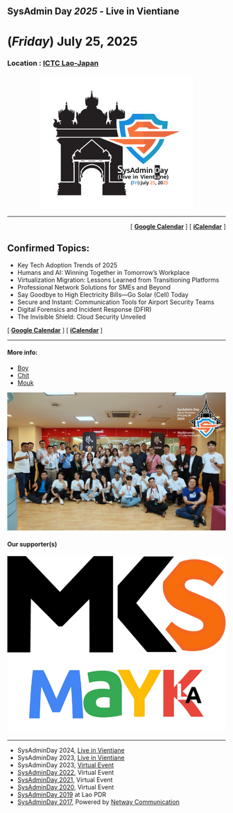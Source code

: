 ## SysAdmin Day ***2025*** - Live in Vientiane
# **(*Friday*) July 25, 2025**
### Location : [ICTC Lao-Japan](https://maps.app.goo.gl/bwnDzqPgzep7d8YJ8)

<div align="center">
    <a href="Logo/logo-small.png" target="_blank"><img src="Logo/logo-smallest.png" title="SysAdmin Day 2025 - Live in Vientiane" width="70%"></a>
</div>

---

<p align="right">
    [ <a target="_blank" href="http://www.google.com/calendar/event?action=TEMPLATE&dates=20250725T014500Z%2F20250725T094500Z&ctz=Asia/Vientiane&text=SysAdmin%20Day%202025%20%3A%20Live%20in%20Vientiane&location=TBD&details=For%20details%2C%20link%20here%3A%20https%3A%2F%2FSysAdminDay.github.io%2F2025%2FVTE"><b>Google Calendar</b></a> ]
    [ <a target="_blank" href="./SysAdminDay2025-VTE.ics"><b>iCalendar</b></a> ]
</p>

## Confirmed Topics:
- Key Tech Adoption Trends of 2025
- Humans and AI: Winning Together in Tomorrow’s Workplace
- Virtualization Migration: Lessons Learned from Transitioning Platforms
- Professional Network Solutions for SMEs and Beyond
- Say Goodbye to High Electricity Bills—Go Solar (Cell) Today
- Secure and Instant: Communication Tools for Airport Security Teams
- Digital Forensics and Incident Response (DFIR)
- The Invisible Shield: Cloud Security Unveiled

<p>
    [ <a target="_blank" href="http://www.google.com/calendar/event?action=TEMPLATE&dates=20250725T014500Z%2F20250725T094500Z&ctz=Asia/Vientiane&text=SysAdmin%20Day%202025%20%3A%20Live%20in%20Vientiane&location=TBD&details=For%20details%2C%20link%20here%3A%20https%3A%2F%2FSysAdminDay.github.io%2F2025%2FVTE"><b>Google Calendar</b></a> ]
    [ <a target="_blank" href="./SysAdminDay2025-VTE.ics"><b>iCalendar</b></a> ]
</p>

---

#### More info: 
+ [Boy](https://api.whatsapp.com/send?phone=8562054485937)
+ [Chit](https://api.whatsapp.com/send?phone=8562059720444)
+ [Mouk](https://api.whatsapp.com/send?phone=8562052026253)


<p align="center">
    <img src="Group.jpg" title="SysAdmin Day 2024 - Live in Vientiane">
</p>


#### Our supporter(s)

<p align="center">
    <a href="https://mangkone.com" target="_blank"><img src="Supporters/mks.png" title="Mangkone Technolgo"></a><br>
    <a href="https://mayk.la/o/" target="_blank"><img src="Supporters/MAYK.png" title="MAYK Learning Academy"></a>
</p>
 
---

* SysAdminDay 2024, [Live in Vientiane](/2024/VTE)
* SysAdminDay 2023, [Live in Vientiane](/2023/VTE)
* SysAdminDay 2023, [Virtual Event](/2023/VirtualEvent)
* [SysAdminDay 2022](/2022/VirtualEvent), Virtual Event
* [SysAdminDay 2021](/2021/VirtualEvent), Virtual Event
* [SysAdminDay 2020](/2020/VirtualEvent), Virtual Event
* [SysAdminDay 2019](/2019/Laos) at Lao PDR
* [SysAdminDay 2017](https://www.facebook.com/sysadminthailand/photos/?tab=album&album_id=303193886821648), Powered by [Netway Communication](https://netway.co.th/)

